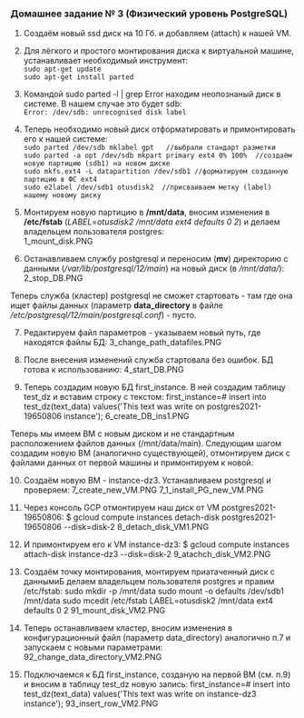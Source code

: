 ### Домашнее задание № 3 (Физический уровень PostgreSQL)

1. Создаём новый ssd диск на 10 Гб. и добавляем (attach) к нашей VM.

2. Для лёгкого и простого монтирования диска к виртуальной машине, устанавливает необходимый инструмент:  
	`sudo apt-get update`  
	`sudo apt-get install parted`  

3. Командой sudo parted -l | grep Error находим неопознаный диск в системе. В нашем случае это будет sdb:  
	`Error: /dev/sdb: unrecognised disk label`

4. Теперь необходимо новый диск отформатировать и примонтировать его к нашей системе:  
	`sudo parted /dev/sdb mklabel gpt   //выбрали стандарт разметки`  
	`sudo parted -a opt /dev/sdb mkpart primary ext4 0% 100%  //создаём новую партицию (sdb1) на новом диске`  
	`sudo mkfs.ext4 -L datapartition /dev/sdb1 //форматируем созданную партицию в ФС ext4`  
	`sudo e2label /dev/sdb1 otusdisk2  //присваиваем метку (label) нашему новому диску`  

5. Монтируем новую партицию в <b>/mnt/data</b>, вносим изменения в <b>/etc/fstab</b> (<i>LABEL=otusdisk2 /mnt/data ext4 defaults 0 2</i>) и делаем владельцем пользователя postgres:  
	1_mount_disk.PNG

6. Останавливаем службу postgresql и переносим (<b>mv</b>) директорию с данными (<i>/var/lib/postgresql/12/main</i>) на новый диск (в <i>/mnt/data/</i>):  
	2_stop_DB.PNG
	
Теперь служба (кластер) postgresql не сможет стартовать - там где она ищет файлы данных (параметр <b>data_directory</b> в файле <i>/etc/postgresql/12/main/postgresql.conf</i>) - пусто.

7. Редактируем файл параметров - указываем новый путь, где находятся файлы БД:
	3_change_path_datafiles.PNG

8. После внесения изменений служба стартовала без ошибок. БД готова к использованию:
	4_start_DB.PNG
	
9. Теперь создадим новую БД first_instance. В ней создадим таблицу test_dz и вставим строку с текстом:
	first_instance=# insert into test_dz(text_data) values('This text was write on postgres2021-19650806 instance');
	6_create_DB_ins1.PNG 

Теперь мы имеем ВМ с новым диском и не стандартным расположением файлов данных (/mnt/data/main).
Следующим шагом создадим новую ВМ (аналогично существующей), отмонтируем диск с файлами данных от первой машины и примонтируем к новой.

10. Создаём новую ВМ - instance-dz3. Устанавливаем postgresql и проверяем:
	7_create_new_VM.PNG
	7_1_install_PG_new_VM.PNG
	
11. Через консоль GCP отмонтируем наш диск от VM postgres2021-19650806:
	$ gcloud compute instances detach-disk postgres2021-19650806 --disk=disk-2
	8_detach_disk_VM1.PNG
	
12. И примонтируем его к VM instance-dz3:
	$ gcloud compute instances attach-disk instance-dz3 --disk=disk-2
	9_atachch_disk_VM2.PNG

13. Создаём точку монтирования, монтируем приатаченный диск с даннымиБ делаем владельцем пользователя postgres и правим /etc/fstab:
	sudo mkdir -p /mnt/data
	sudo mount -o defaults /dev/sdb1 /mnt/data
	sudo mcedit /etc/fstab
	LABEL=otusdisk2 /mnt/data ext4 defaults 0 2
	91_mount_disk_VM2.PNG
	
14. Теперь останавливаем кластер, вносим изменения в конфигурационный файл (параметр data_directory) аналогично п.7 и запускаем с новыми параметрами:
	92_change_data_directory_VM2.PNG
	
15. Подключаемся к БД first_instance, созданую на первой ВМ (см. п.9) и вносим в таблицу test_dz новую запись:
	first_instance=# insert into test_dz(text_data) values('This text was write on instance-dz3 instance');
	93_insert_row_VM2.PNG
